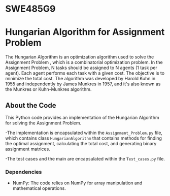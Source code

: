 # SWE485G9
# Hungarian Algorithm for Assignment Problem

The Hungarian Algorithm is an optimization algorithm used to solve the Assignment Problem , which is a combinatorial optimization problem. In the Assignment Problem, N tasks should be assigned to N agents (1 task per agent). Each agent performs each task with a given cost. The objective is to minimize the total cost. The algorithm was developed by Harold Kuhn in 1955 and independently by James Munkres in 1957, and it's also known as the Munkres or Kuhn-Munkres algorithm.

## About the Code

This Python code provides an implementation of the Hungarian Algorithm for solving the Assignment Problem. 

-The implementation is encapsulated within the `Assignment_Problem.py` file, which contains class `HungarianAlgorithm` that contains methods for finding the optimal assignment, calculating the total cost, and generating binary assignment matrices.

-The test cases and the main  are encapsulated within the `Test_cases.py` file. 

### Dependencies

- NumPy: The code relies on NumPy for array manipulation and mathematical operations.
